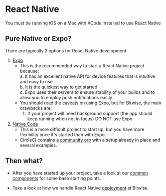 # React Native

You *must* be running iOS on a Mac with XCode installed to use React Native

## Pure Native or Expo?

There are typically 2 options for React Native development:
1. [Expo](startup/expo.md)  
    * This is the recommended way to start a React Native project because:  
        a. It has an excellent native API for device features that is intuitive and easy to use  
        b. It is the quickest way to get started  
        c. Expo uses their servers to ensure stability of your builds and to allow you to employ push notifications easily  
    * You should read the [caveats](https://facebook.github.io/react-native/docs/getting-started#caveats) on using Expo, but for Bitwise, the main drawbacks are:
        1. If your project will need background support (the app should keep running when not in focus) DO NOT use Expo 
2. [Native Code](startup/native-code.md)
    * This is a more difficult project to start up, but you have more flexibility once it's started than with Expo.
    * CircleCI contains [a community orb](https://circleci.com/developer/orbs/orb/react-native-community/react-native) with a setup already in place and several examples. 

## Then what?
- After you have started up your project, take a look at our [common components](common-components/README.md) for some base starting points.  

- Take a look at how we handle React Native [deployment](deployment/README.md) at Bitwise.



